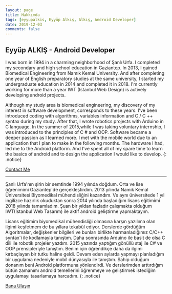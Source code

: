 ```yaml
---
layout: page
title: Hakkımda
tags: [eyyupalkis, Eyyüp Alkış, Alkış, Android Developer]
date: 2019-12-03
comments: false
---
```


## Eyyüp ALKIŞ - Android Developer

I was born in 1994 in a charming neighborhood of Şanlı Urfa. I completed my secondary and high school education in Gaziantep. In 2013, I gained Biomedical Engineering from Namık Kemal University. And after completing one year of English preparatory studies at the same university, I started my undergraduate education in 2014 and completed it in 2018. I'm currently working for more than a year IWT (Istanbul Web Design) is actively developing android projects.

Although my study area is biomedical engineering, my discovery of my interest in software development, corresponds to these years. I've been introduced coding with algorithms, variables information and C / C ++ syntax during my study. After that, I wrote robotics projects with Arduino in C language. In the summer of 2015,while I was taking voluntary internship, I was introduced to the principles of C # and OOP. Software became a deeper passion as I learned more. I met with the mobile world due to an application that I plan to make in the following months. The hardware I had, led me to the Android platform. And I've spent all of my spare time to learn the basics of android and to design the application I would like to develop. 
{: .notice}

<div markdown="0"><a href="mailto:{{ site.email }}" class="btn btn-info">Contact Me</a></div>

----

Şanlı Urfa'nın şirin bir semtinde 1994 yılında doğdum. Orta ve lise öğrenimimi Gaziantep'de gerçekleştirdim. 2013 yılında Namık Kemal Üniversitesi Biyomedikal mühendisliğini kazandım. Ve aynı üniversitede 1 yıl ingilizce hazırlık okuduktan sonra 2014 yılında başladığım lisans eğitimimi 2018 yılında tamamladım. Şuan bir yıldan fazladır çalışmakta olduğum IWT(İstanbul Web Tasarım) ile aktif android geliştirme yapmaktayım.


Lisans eğitimim biyomedikal mühendisliği olmasına karşın yazılıma olan ilgimi keşfetmem de bu
yıllara tekabül ediyor. Derslerde gördüğüm Algoritmalar, değişkenler bilgileri ve bunları birlikte harmanladığımız C/C++ syntax'i  ile kodlamayla tanıştım. Daha sonrasında Arduino ile basit de olsa C dili ile robotik projeler yazdım. 2015 yazında yaptığım gönüllü staj ile C# ve OOP prensipleriyle tanıştım. Benim için öğrendikçe daha da ilgimi kırbaçlayan bir tutku haline geldi. Devam eden aylarda yapmayı planladığım bir uygulama nedeniyle mobil dünyasıyla ile tanıştım. Sahip olduğum donanım beni Android platformuna yönlendirdi. Ve derslerimden arttırdığım bütün zamanımı android temellerini öğrenmeye ve geliştirmek istediğim uygulamayı tasarlamaya harcadım.
{: .notice}

<div markdown="0"><a href="mailto:{{ site.email }}" class="btn btn-info">Bana Ulaşın</a></div>




